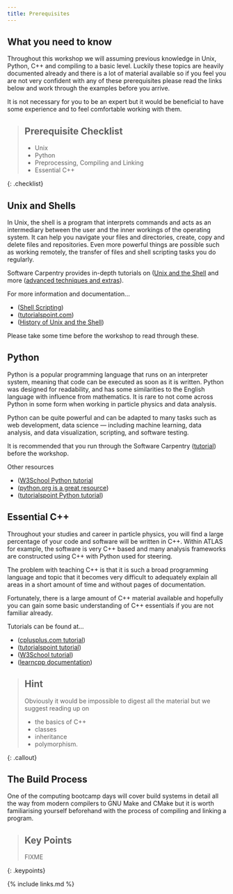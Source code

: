 ```yaml
---
title: Prerequisites
---
```


## What you need to know

Throughout this workshop we will assuming previous knowledge in Unix, Python, C++ and compiling to a basic level. Luckily these topics are heavily documented already and there is a lot of material available so if you feel you are not very confident with any of these prerequisites please read the links below and work through the examples before you arrive.

It is not necessary for you to be an expert but it would be beneficial to have some experience and to feel comfortable working with them.

> ## Prerequisite Checklist
> - Unix
> - Python
> - Preprocessing, Compiling and Linking
> - Essential C++ 
>
{: .checklist}


## Unix and Shells

In Unix, the shell is a program that interprets commands and acts as an intermediary between the user and the inner workings of the operating system. It can help you navigate your files and directories, create, copy and delete files and repositories. Even more powerful things are possible such as working remotely, the transfer of files and shell scripting tasks you do regularly. 

Software Carpentry provides in-depth tutorials on ([Unix and the Shell](http://swcarpentry.github.io/shell-novice/) and more ([advanced techniques and extras](http://swcarpentry.github.io/shell-extras/)).

For more information and documentation...

* ([Shell Scripting](https://www.shellscript.sh/))
* ([tutorialspoint.com](https://www.tutorialspoint.com/unix/unix-what-is-shell))
* ([History of Unix and the Shell](https://www.distributednetworks.com/basic-unix-shell-scripts/module2/available-unix-shells.php)) 

Please take some time before the workshop to read through these.

## Python

Python is a popular programming language that runs on an interpreter system, meaning that code can be executed as soon as it is written. Python was designed for readability, and has some similarities to the English language with influence from mathematics. It is rare to not come across Python in some form when working in particle physics and data analysis. 

Python can be quite powerful and can be adapted to many tasks such as web development, data science — including machine learning, data analysis, and data visualization, scripting, and software testing. 

It is recommended that you run through the Software Carpentry ([tutorial](http://swcarpentry.github.io/python-novice-inflammation/)) before the workshop.

Other resources

* ([W3School Python tutorial](https://www.w3schools.com/python/default.asp)
* ([python.org is a great resource](https://www.python.org/))
* ([tutorialspoint Python tutorial](https://www.tutorialspoint.com/python/))

## Essential C++

Throughout your studies and career in particle physics, you will find a large percentage of your code and software will be written in C++. Within ATLAS for example, the software is very C++ based and many analysis frameworks are constructed using C++ with Python used for steering. 

The problem with teaching C++ is that it is such a broad programming language and topic that it becomes very difficult to adequately explain all areas in a short amount of time and without pages of documentation.

Fortunately, there is a large amount of C++ material available and hopefully you can gain some basic understanding of C++ essentials if you are not familiar already.

Tutorials can be found at... 

* ([cplusplus.com tutorial](http://www.cplusplus.com/doc/tutorial/)) 
* ([tutorialspoint tutorial](https://www.tutorialspoint.com/cplusplus/)) 
* ([W3School tutorial](https://www.w3schools.com/cpp/)) 
* ([learncpp documentation](https://www.learncpp.com/)) 

> ## Hint
>
> Obviously it would be impossible to digest all the material but we suggest reading up on 
> - the basics of C++
> - classes 
> - inheritance 
> - polymorphism. 
>
{: .callout}


## The Build Process

One of the computing bootcamp days will cover build systems in detail all the way from modern compilers to GNU Make and CMake but it is worth familiarising yourself beforehand with the process of compiling and linking a program. 

> ## Key Points
>
> FIXME 
> 
{: .keypoints} 


{% include links.md %}
